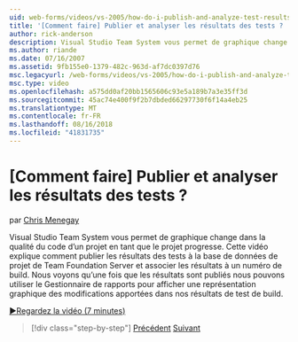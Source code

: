 ```yaml
---
uid: web-forms/videos/vs-2005/how-do-i-publish-and-analyze-test-results
title: '[Comment faire] Publier et analyser les résultats des tests ? | Microsoft Docs'
author: rick-anderson
description: Visual Studio Team System vous permet de graphique change dans la qualité du code d’un projet en tant que le projet progresse. Cette vidéo fournit des instructions sur comment publ....
ms.author: riande
ms.date: 07/16/2007
ms.assetid: 9fb155e0-1379-482c-963d-af7dc0397d76
msc.legacyurl: /web-forms/videos/vs-2005/how-do-i-publish-and-analyze-test-results
msc.type: video
ms.openlocfilehash: a575dd0af20bb1565606c93e5a189b7a3e35ff3d
ms.sourcegitcommit: 45ac74e400f9f2b7dbded66297730f6f14a4eb25
ms.translationtype: MT
ms.contentlocale: fr-FR
ms.lasthandoff: 08/16/2018
ms.locfileid: "41831735"
---
```

<a name="how-do-i-publish-and-analyze-test-results"></a>[Comment faire] Publier et analyser les résultats des tests ?
====================
par [Chris Menegay](https://twitter.com/CMenegay)

Visual Studio Team System vous permet de graphique change dans la qualité du code d’un projet en tant que le projet progresse. Cette vidéo explique comment publier les résultats des tests à la base de données de projet de Team Foundation Server et associer les résultats à un numéro de build. Nous voyons qu’une fois que les résultats sont publiés nous pouvons utiliser le Gestionnaire de rapports pour afficher une représentation graphique des modifications apportées dans nos résultats de test de build.

[&#9654;Regardez la vidéo (7 minutes)](https://channel9.msdn.com/Blogs/ASP-NET-Site-Videos/how-do-i-publish-and-analyze-test-results)

> [!div class="step-by-step"]
> [Précédent](how-do-i-use-generic-tests.md)
> [Suivant](how-do-i-discover-application-changes-prior-to-deployment.md)
